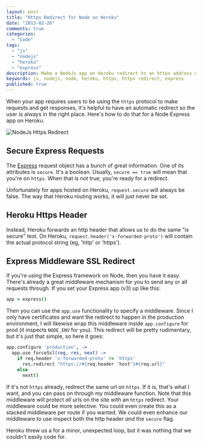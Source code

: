 ```yaml
---
layout: post
title: "Https Redirect for Node on Heroku"
date: "2013-02-26"
comments: true
categories:
  - "Code"
tags:
  - "js"
  - "nodejs"
  - "heroku"
  - "express"
description: Make a NodeJs app on Heroku redirect to an https address when it is not using one.
keywords: js, nodejs, node, heroku, https, https redirect, express
published: true
---
```


When your app requires users to be using the `https` protocol to make requests and get responses, it's helpful to have an automatic redirect so the user is always in the right place.  Here's how to do that for a Node Express app on Heroku.

![NodeJs Https Redirect](http://i.imgur.com/5rZ8H.png)

<!--more-->

## Secure Express Requests

The [Express](http://expressjs.com) request object has a bunch of great information.  One of its attributes is `secure`.  It's a boolean.  Usually, `secure == true` will mean that you're on `https`.  When that is not true, you're ready for a redirect.  

Unfortunately for apps hosted on Heroku, `request.secure` will always be false.  The way that Heroku routing works, it will just never be set.  

## Heroku Https Header

Instead, Heroku forwards an http header that allows us to do the same "is secure" test.  On Heroku, `request.header('x-forwarded-proto')` will contain the actual protocol string (eg, 'http' or 'https').

## Express Middleware SSL Redirect 

If you're using the Express framework on Node, then you have it easy.  There's already a great middleware mechanism for you to send any or all requests through.  If you set your Express app (v3) up like this:

```coffeescript
app = express()
```

Then you can use the `app.use` functionality to specify a middleware.  Since I only have certificates and want the redirect to happen in the production environment, I will likewise wrap this middleware inside `app.configure` for prod (it inspects `NODE_ENV` for you).  This redirect will be pretty rudimentary, but it's just that simple, so here it goes:

```coffeescript
app.configure 'production', ->
  app.use forceSsl(req, res, next) ->
    if req.header 'x-forwarded-proto' != 'https'
      res.redirect "https://#{req.header 'host'}#{req.url}"
    else
      next()
```

If it's not `https` already, redirect the same url on `https`.  If it is, that's what I want, and you can pass on through my middleware function.  Note that this middleware will protect *all* urls on the site with an `https` redirect.  Your middleware could be more selective.  You could even create this as a stacked middleware per route if you wanted.  We could even enhance our middleware to use inspect both the http header *and* the `secure` flag.

Heroku threw us a for a minor, unexpected loop, but it was nothing that we couldn't easily code for.
